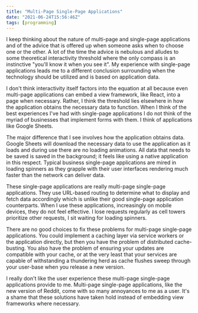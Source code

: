 ```yaml
---
title: "Multi-Page Single-Page Applications"
date: "2021-06-24T15:56:46Z"
tags: [programming]
---
```


I keep thinking about the nature of multi-page and single-page applications and of the advice that is offered up when someone asks when to choose one or the other.
A lot of the time the advice is nebulous and alludes to some theoretical interactivity threshold where the only compass is an instinctive "you'll know it when you see it".
My experience with single-page applications leads me to a different conclusion surrounding when the technology should be utilized and is based on application data.

I don't think interactivity itself factors into the equation at all because even multi-page applications can embed a view framework, like React, into a page when necessary.
Rather, I think the threshold lies elsewhere in how the application obtains the necessary data to function.
When I think of the best experiences I've had with single-page applications I do not think of the myriad of businesses that implement forms with them.
I think of applications like Google Sheets.

The major difference that I see involves how the application obtains data.
Google Sheets will download the necessary data to use the application as it loads and during use there are no loading animations.
All data that needs to be saved is saved in the background; it feels like using a native application in this respect.
Typical business single-page applications are mired in loading spinners as they grapple with their user interfaces rendering much faster than the network can deliver data.

These single-page applications are really multi-page single-page applications.
They use URL-based routing to determine what to display and fetch data accordingly which is unlike their good single-page application counterparts.
When I use these applications, increasingly on mobile devices, they do not feel effective.
I lose requests regularly as cell towers prioritize other requests, I sit waiting for loading spinners.

There are no good choices to fix these problems for multi-page single-page applications.
You could implement a caching layer via service workers or the application directly, but then you have the problem of distributed cache-busting.
You also have the problem of ensuring your updates are compatible with your cache, or at the very least that your services are capable of withstanding a thundering herd as cache flushes sweep through your user-base when you release a new version.

I really don't like the user experience these multi-page single-page applications provide to me.
Multi-page single-page applications, like the new version of Reddit, come with so many annoyances to me as a user.
It's a shame that these solutions have taken hold instead of embedding view frameworks where necessary.
